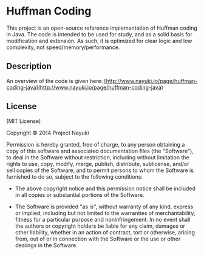 Huffman Coding
==============

This project is an open-source reference implementation of Huffman coding in Java.
The code is intended to be used for study, and as a solid basis for modification
and extension. As such, it is optimized for clear logic and low complexity,
not speed/memory/performance.


Description
-----------

An overview of the code is given here: [http://www.nayuki.io/page/huffman-coding-java](http://www.nayuki.io/page/huffman-coding-java)


License
-------

(MIT License)

Copyright © 2014 Project Nayuki

Permission is hereby granted, free of charge, to any person obtaining a copy of
this software and associated documentation files (the "Software"), to deal in
the Software without restriction, including without limitation the rights to
use, copy, modify, merge, publish, distribute, sublicense, and/or sell copies of
the Software, and to permit persons to whom the Software is furnished to do so,
subject to the following conditions:

* The above copyright notice and this permission notice shall be included in
  all copies or substantial portions of the Software.

* The Software is provided "as is", without warranty of any kind, express or
  implied, including but not limited to the warranties of merchantability,
  fitness for a particular purpose and noninfringement. In no event shall the
  authors or copyright holders be liable for any claim, damages or other
  liability, whether in an action of contract, tort or otherwise, arising from,
  out of or in connection with the Software or the use or other dealings in the
  Software.
